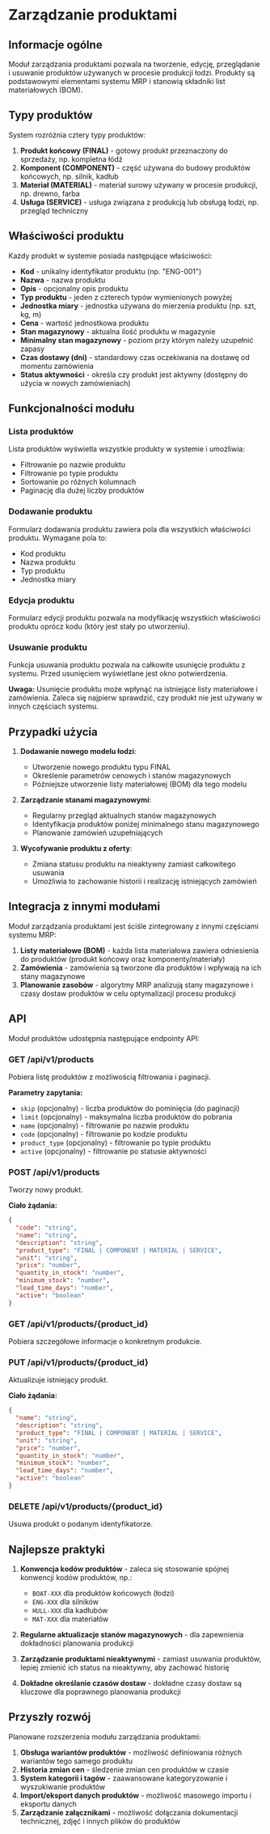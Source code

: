 # Zarządzanie produktami

## Informacje ogólne

Moduł zarządzania produktami pozwala na tworzenie, edycję, przeglądanie i usuwanie produktów używanych w procesie produkcji łodzi. Produkty są podstawowymi elementami systemu MRP i stanowią składniki list materiałowych (BOM).

## Typy produktów

System rozróżnia cztery typy produktów:

1. **Produkt końcowy (FINAL)** - gotowy produkt przeznaczony do sprzedaży, np. kompletna łódź
2. **Komponent (COMPONENT)** - część używana do budowy produktów końcowych, np. silnik, kadłub
3. **Materiał (MATERIAL)** - materiał surowy używany w procesie produkcji, np. drewno, farba
4. **Usługa (SERVICE)** - usługa związana z produkcją lub obsługą łodzi, np. przegląd techniczny

## Właściwości produktu

Każdy produkt w systemie posiada następujące właściwości:

- **Kod** - unikalny identyfikator produktu (np. "ENG-001")
- **Nazwa** - nazwa produktu
- **Opis** - opcjonalny opis produktu
- **Typ produktu** - jeden z czterech typów wymienionych powyżej
- **Jednostka miary** - jednostka używana do mierzenia produktu (np. szt, kg, m)
- **Cena** - wartość jednostkowa produktu
- **Stan magazynowy** - aktualna ilość produktu w magazynie
- **Minimalny stan magazynowy** - poziom przy którym należy uzupełnić zapasy
- **Czas dostawy (dni)** - standardowy czas oczekiwania na dostawę od momentu zamówienia
- **Status aktywności** - określa czy produkt jest aktywny (dostępny do użycia w nowych zamówieniach)

## Funkcjonalności modułu

### Lista produktów

Lista produktów wyświetla wszystkie produkty w systemie i umożliwia:
- Filtrowanie po nazwie produktu
- Filtrowanie po typie produktu 
- Sortowanie po różnych kolumnach
- Paginację dla dużej liczby produktów

### Dodawanie produktu

Formularz dodawania produktu zawiera pola dla wszystkich właściwości produktu. Wymagane pola to:
- Kod produktu
- Nazwa produktu
- Typ produktu
- Jednostka miary

### Edycja produktu

Formularz edycji produktu pozwala na modyfikację wszystkich właściwości produktu oprócz kodu (który jest stały po utworzeniu). 

### Usuwanie produktu

Funkcja usuwania produktu pozwala na całkowite usunięcie produktu z systemu. Przed usunięciem wyświetlane jest okno potwierdzenia.

**Uwaga:** Usunięcie produktu może wpłynąć na istniejące listy materiałowe i zamówienia. Zaleca się najpierw sprawdzić, czy produkt nie jest używany w innych częściach systemu.

## Przypadki użycia

1. **Dodawanie nowego modelu łodzi**:
   - Utworzenie nowego produktu typu FINAL
   - Określenie parametrów cenowych i stanów magazynowych
   - Późniejsze utworzenie listy materiałowej (BOM) dla tego modelu

2. **Zarządzanie stanami magazynowymi**:
   - Regularny przegląd aktualnych stanów magazynowych
   - Identyfikacja produktów poniżej minimalnego stanu magazynowego
   - Planowanie zamówień uzupełniających

3. **Wycofywanie produktu z oferty**:
   - Zmiana statusu produktu na nieaktywny zamiast całkowitego usuwania
   - Umożliwia to zachowanie historii i realizację istniejących zamówień

## Integracja z innymi modułami

Moduł zarządzania produktami jest ściśle zintegrowany z innymi częściami systemu MRP:

1. **Listy materiałowe (BOM)** - każda lista materiałowa zawiera odniesienia do produktów (produkt końcowy oraz komponenty/materiały)
2. **Zamówienia** - zamówienia są tworzone dla produktów i wpływają na ich stany magazynowe
3. **Planowanie zasobów** - algorytmy MRP analizują stany magazynowe i czasy dostaw produktów w celu optymalizacji procesu produkcji

## API

Moduł produktów udostępnia następujące endpointy API:

### GET /api/v1/products

Pobiera listę produktów z możliwością filtrowania i paginacji.

**Parametry zapytania:**
- `skip` (opcjonalny) - liczba produktów do pominięcia (do paginacji)
- `limit` (opcjonalny) - maksymalna liczba produktów do pobrania
- `name` (opcjonalny) - filtrowanie po nazwie produktu
- `code` (opcjonalny) - filtrowanie po kodzie produktu
- `product_type` (opcjonalny) - filtrowanie po typie produktu
- `active` (opcjonalny) - filtrowanie po statusie aktywności

### POST /api/v1/products

Tworzy nowy produkt.

**Ciało żądania:**
```json
{
  "code": "string",
  "name": "string",
  "description": "string",
  "product_type": "FINAL | COMPONENT | MATERIAL | SERVICE",
  "unit": "string",
  "price": "number",
  "quantity_in_stock": "number",
  "minimum_stock": "number",
  "lead_time_days": "number",
  "active": "boolean"
}
```

### GET /api/v1/products/{product_id}

Pobiera szczegółowe informacje o konkretnym produkcie.

### PUT /api/v1/products/{product_id}

Aktualizuje istniejący produkt.

**Ciało żądania:**
```json
{
  "name": "string",
  "description": "string",
  "product_type": "FINAL | COMPONENT | MATERIAL | SERVICE",
  "unit": "string",
  "price": "number",
  "quantity_in_stock": "number",
  "minimum_stock": "number",
  "lead_time_days": "number",
  "active": "boolean"
}
```

### DELETE /api/v1/products/{product_id}

Usuwa produkt o podanym identyfikatorze.

## Najlepsze praktyki

1. **Konwencja kodów produktów** - zaleca się stosowanie spójnej konwencji kodów produktów, np.:
   - `BOAT-XXX` dla produktów końcowych (łodzi)
   - `ENG-XXX` dla silników
   - `HULL-XXX` dla kadłubów
   - `MAT-XXX` dla materiałów

2. **Regularne aktualizacje stanów magazynowych** - dla zapewnienia dokładności planowania produkcji

3. **Zarządzanie produktami nieaktywnymi** - zamiast usuwania produktów, lepiej zmienić ich status na nieaktywny, aby zachować historię

4. **Dokładne określanie czasów dostaw** - dokładne czasy dostaw są kluczowe dla poprawnego planowania produkcji

## Przyszły rozwój

Planowane rozszerzenia modułu zarządzania produktami:

1. **Obsługa wariantów produktów** - możliwość definiowania różnych wariantów tego samego produktu
2. **Historia zmian cen** - śledzenie zmian cen produktów w czasie
3. **System kategorii i tagów** - zaawansowane kategoryzowanie i wyszukiwanie produktów
4. **Import/eksport danych produktów** - możliwość masowego importu i eksportu danych
5. **Zarządzanie załącznikami** - możliwość dołączania dokumentacji technicznej, zdjęć i innych plików do produktów

